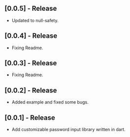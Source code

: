 ## [0.0.5] - Release

* Updated to null-safety.

## [0.0.4] - Release

* Fixing Readme.

## [0.0.3] - Release

* Fixing Readme.

## [0.0.2] - Release

* Added example and fixed some bugs.

## [0.0.1] - Release

* Add customizable password input library written in dart.